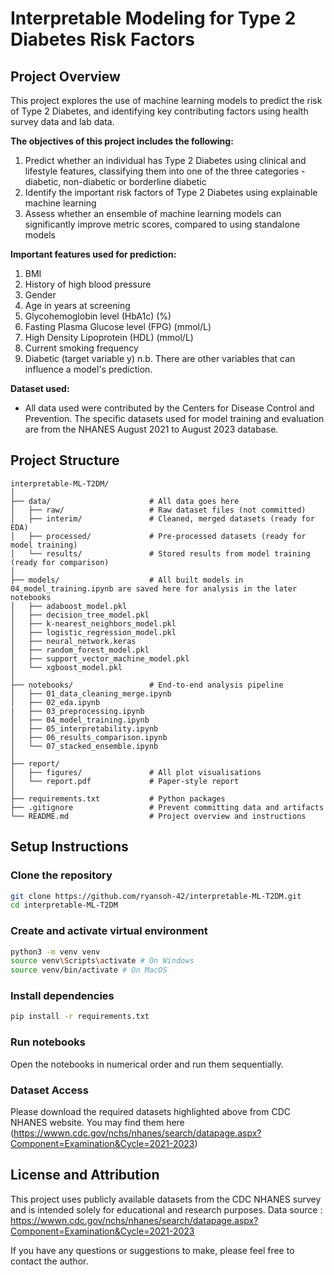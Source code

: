 # Interpretable Modeling for Type 2 Diabetes Risk Factors

## Project Overview
This project explores the use of machine learning models to predict the risk of Type 2 Diabetes, and identifying key contributing factors using health survey data and lab data.

**The objectives of this project includes the following:**
1. Predict whether an individual has Type 2 Diabetes using clinical and lifestyle features, classifying them into one of the three categories - diabetic, non-diabetic or borderline diabetic
2. Identify the important risk factors of Type 2 Diabetes using explainable machine learning
3. Assess whether an ensemble of machine learning models can significantly improve metric scores, compared to using standalone models

**Important features used for prediction:**
1. BMI
2. History of high blood pressure
3. Gender
4. Age in years at screening
5. Glycohemoglobin level (HbA1c) (%)
6. Fasting Plasma Glucose level (FPG) (mmol/L)
7. High Density Lipoprotein (HDL) (mmol/L)
8. Current smoking frequency
9. Diabetic (target variable y)
n.b. There are other variables that can influence a model's prediction.

**Dataset used:**
- All data used were contributed by the Centers for Disease Control and Prevention. The specific datasets used for model training and evaluation are from the NHANES August 2021 to August 2023 database.

## Project Structure

```
interpretable-ML-T2DM/
│
├── data/                      # All data goes here
│   ├── raw/                   # Raw dataset files (not committed)
│   ├── interim/               # Cleaned, merged datasets (ready for EDA)
│   ├── processed/             # Pre-processed datasets (ready for model training)
│   └── results/               # Stored results from model training (ready for comparison)
│
├── models/                    # All built models in 04_model_training.ipynb are saved here for analysis in the later notebooks
│   ├── adaboost_model.pkl
│   ├── decision_tree_model.pkl
│   ├── k-nearest_neighbors_model.pkl
│   ├── logistic_regression_model.pkl
│   ├── neural_network.keras
│   ├── random_forest_model.pkl
│   ├── support_vector_machine_model.pkl
│   └── xgboost_model.pkl
│
├── notebooks/                 # End-to-end analysis pipeline
│   ├── 01_data_cleaning_merge.ipynb
│   ├── 02_eda.ipynb
|   ├── 03_preprocessing.ipynb
│   ├── 04_model_training.ipynb
│   ├── 05_interpretability.ipynb
│   ├── 06_results_comparison.ipynb
│   └── 07_stacked_ensemble.ipynb
│
├── report/                    
│   ├── figures/               # All plot visualisations
│   └── report.pdf             # Paper-style report
│
├── requirements.txt           # Python packages
├── .gitignore                 # Prevent committing data and artifacts
└── README.md                  # Project overview and instructions
```

## Setup Instructions
### Clone the repository
```bash
git clone https://github.com/ryansoh-42/interpretable-ML-T2DM.git
cd interpretable-ML-T2DM
```

### Create and activate virtual environment
```bash
python3 -m venv venv
source venv\Scripts\activate # On Windows
source venv/bin/activate # On MacOS
```

### Install dependencies
```bash
pip install -r requirements.txt
```

### Run notebooks
Open the notebooks in numerical order and run them sequentially.

### Dataset Access
Please download the required datasets highlighted above from CDC NHANES website. You may find them here (https://wwwn.cdc.gov/nchs/nhanes/search/datapage.aspx?Component=Examination&Cycle=2021-2023)

## License and Attribution
This project uses publicly available datasets from the CDC NHANES survey and is intended solely for educational and research purposes.
Data source :  https://wwwn.cdc.gov/nchs/nhanes/search/datapage.aspx?Component=Examination&Cycle=2021-2023

If you have any questions or suggestions to make, please feel free to contact the author.